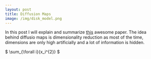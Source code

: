 ```yaml
---
layout: post
title: Diffusion Maps
image: /img/disk_model.png
---
```


In this post I will explain and summarize [this](https://www.sciencedirect.com/science/article/pii/S1063520306000546) awesome paper.  The idea behind diffusio maps is dimensionality reduction as most of the time, dimensions are only high artificially and a lot of information is hidden.  

$ \sum_{\forall i}{x_i^{2}} $   

